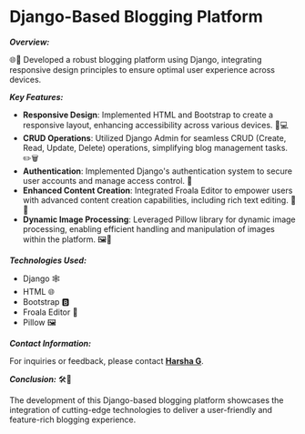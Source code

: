 # Django-Based Blogging Platform 

 ***Overview:***

🌐📝 Developed a robust blogging platform using Django, integrating responsive design principles to ensure optimal user experience across devices.

***Key Features:***
- **Responsive Design**: Implemented HTML and Bootstrap to create a responsive layout, enhancing accessibility across various devices. 📱💻
- **CRUD Operations**: Utilized Django Admin for seamless CRUD (Create, Read, Update, Delete) operations, simplifying blog management tasks. ✏️🗑️
- **Authentication**: Implemented Django's authentication system to secure user accounts and manage access control. 🔐
- **Enhanced Content Creation**: Integrated Froala Editor to empower users with advanced content creation capabilities, including rich text editing. 📝✨
- **Dynamic Image Processing**: Leveraged Pillow library for dynamic image processing, enabling efficient handling and manipulation of images within the platform. 🖼️🔄

***Technologies Used:***
- Django 🕸️
- HTML 🌐
- Bootstrap 🅱️
- Froala Editor 📝
- Pillow 🖼️

***Contact Information:***

For inquiries or feedback, please contact **[Harsha G](mailto:harshag3103@gmail.com)**.

***Conclusion:***
🛠️📰 

The development of this Django-based blogging platform showcases the integration of cutting-edge technologies to deliver a user-friendly and feature-rich blogging experience.
